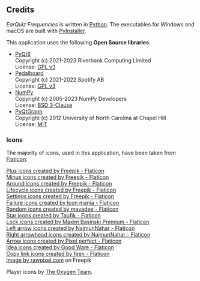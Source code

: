 ## Credits

*EarQuiz Frequencies* is written in [Python](https://www.python.org/). The executables for Windows and macOS are 
built with [PyInstaller](https://pyinstaller.org/).

This application uses the following **Open Source libraries**:
- [PyQt6](https://www.riverbankcomputing.com/software/pyqt/)<br />
Copyright (c) 2021-2023 Riverbank Computing Limited<br />
License: [GPL v3](https://www.gnu.org/licenses/gpl-3.0.html)
- [Pedalboard](https://spotify.github.io/pedalboard/index.html#)<br />
Copyright (c) 2021-2022 Spotify AB<br />
License: [GPL v3](https://www.gnu.org/licenses/gpl-3.0.html)
- [NumPy](https://numpy.org/)<br />
Copyright (c) 2005-2023 NumPy Developers<br />
License: [BSD 3-Clause](https://opensource.org/license/bsd-3-clause/)
- [PyQtGraph](https://www.pyqtgraph.org/)<br />
Copyright (c) 2012 University of North Carolina at Chapel Hill<br />
License: [MIT](https://opensource.org/license/mit/)

### Icons

The majority of icons, used in this application, have been taken from [Flaticon](https://www.flaticon.com/):

<a href="https://www.flaticon.com/free-icons/plus" title="plus icons">Plus icons created by Freepik - Flaticon</a><br />
<a href="https://www.flaticon.com/free-icons/minus" title="minus icons">Minus icons created by Freepik - Flaticon</a><br />
<a href="https://www.flaticon.com/free-icons/around" title="around icons">Around icons created by Freepik - Flaticon</a><br />
<a href="https://www.flaticon.com/free-icons/lifecycle" title="lifecycle icons">Lifecycle icons created by Freepik - Flaticon</a><br />
<a href="https://www.flaticon.com/free-icons/settings" title="settings icons">Settings icons created by Freepik - Flaticon</a><br />
<a href="https://www.flaticon.com/free-icons/failure" title="failure icons">Failure icons created by Icon mania - Flaticon</a><br />
<a href="https://www.flaticon.com/free-icons/random" title="random icons">Random icons created by mavadee - Flaticon</a><br />
<a href="https://www.flaticon.com/free-icons/star" title="star icons">Star icons created by Taufik - Flaticon</a><br />
<a href="https://www.flaticon.com/free-icons/lock" title="lock icons">Lock icons created by Maxim Basinski Premium - Flaticon</a><br />
<a href="https://www.flaticon.com/free-icons/left-arrow" title="left arrow icons">Left arrow icons created by NajmunNahar - Flaticon</a><br />
<a href="https://www.flaticon.com/free-icons/right-arrowhead" title="right arrowhead icons">Right arrowhead icons created by NajmunNahar - Flaticon</a><br />
<a href="https://www.flaticon.com/free-icons/arrow" title="arrow icons">Arrow icons created by Pixel perfect - Flaticon</a><br />
<a href="https://www.flaticon.com/free-icons/idea" title="idea icons">Idea icons created by Good Ware - Flaticon</a><br />
<a href="https://www.flaticon.com/free-icons/copy-link" title="copy link icons">Copy link icons created by feen - Flaticon</a><br />
<a href="https://www.freepik.com/free-vector/social-media-icons-vector-set-with-facebook-instagram-twitter-tiktok-youtube-logos_17221195.htm#query=facebook%20logo%20png&position=1&from_view=keyword&track=ais">Image by rawpixel.com</a> on Freepik<br />

Player icons by [The Oxygen Team](https://www.iconarchive.com/icons/oxygen-icons.org/oxygen/authors.txt).